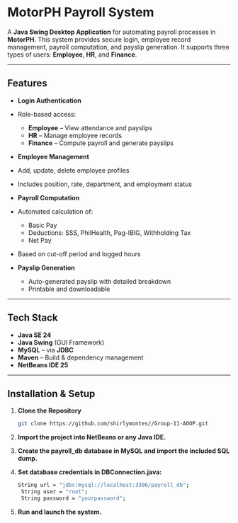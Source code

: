 # MotorPH Payroll System

A **Java Swing Desktop Application** for automating payroll processes in **MotorPH**. This system provides secure login, employee record management, payroll computation, and payslip generation. It supports three types of users: **Employee**, **HR**, and **Finance**.

---

##  Features

-  **Login Authentication**
  - Role-based access:
    - **Employee** – View attendance and payslips
    - **HR** – Manage employee records
    - **Finance** – Compute payroll and generate payslips

-  **Employee Management**
  - Add, update, delete employee profiles
  - Includes position, rate, department, and employment status

-  **Payroll Computation**
  - Automated calculation of:
    - Basic Pay
    - Deductions: SSS, PhilHealth, Pag-IBIG, Withholding Tax
    - Net Pay
  - Based on cut-off period and logged hours

- **Payslip Generation**
  - Auto-generated payslip with detailed breakdown
  - Printable and downloadable

---

## Tech Stack

- **Java SE 24**
- **Java Swing** (GUI Framework)
- **MySQL** – via **JDBC**
- **Maven** – Build & dependency management
- **NetBeans IDE 25**

---

## Installation & Setup

1. **Clone the Repository**
   ```bash
   git clone https://github.com/shirlymontes//Group-11-AOOP.git
2. **Import the project into NetBeans or any Java IDE.**

3. **Create the payroll_db database in MySQL and import the included SQL dump.**

4. **Set database credentials in DBConnection.java:**
   ```bash
   String url = "jdbc:mysql://localhost:3306/payroll_db";
    String user = "root";
    String password = "yourpassword";
5. **Run and launch the system.**

